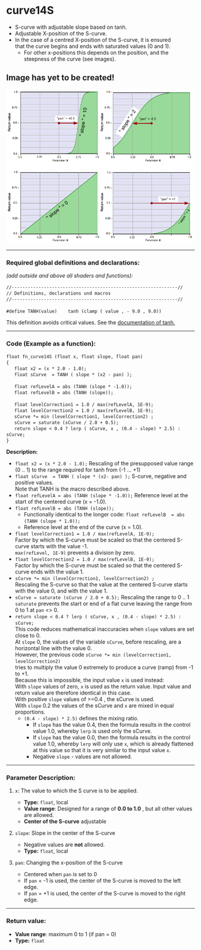 # curve14S


- S-curve with adjustable slope based on tanh. 
- Adjustable X-position of the S-curve.  
- In the case of a centred X-position of the S-curve, it is ensured  
  that the curve begins and ends with saturated values (0 and 1).
   - For other x-positions this depends on the position, and the steepness of the curve (see images).

## Image has yet to be created!
![](img/curve14S.png)  
  
  ---
    
### Required global definitions and declarations:
*(add outside and above all shaders and functions):*
```` Code
//--------------------------------------------------------------//
// Definitions, declarations und macros
//--------------------------------------------------------------//

#define TANH(value)    tanh (clamp ( value , - 9.0 , 9.0))
````
This definition avoids critical values. See the [documentation of tanh.](../../Basics/Functions/Cg_standard_library/tanh/README.md#critical-parameter-values)  

---
  
### Code (Example as a function):  
```` Code
float fn_curve14S (float x, float slope, float pan)
{
   float x2 = (x * 2.0 - 1.0);
   float sCurve  = TANH ( slope * (x2 - pan) );

   float refLevelA = abs (TANH (slope * -1.0)); 
   float refLevelB = abs (TANH (slope));

   float levelCorrection1 = 1.0 / max(refLevelA, 1E-9); 
   float levelCorrection2 = 1.0 / max(refLevelB, 1E-9);
   sCurve *= min (levelCorrection1, levelCorrection2) ;
   sCurve = saturate (sCurve / 2.0 + 0.5);
   return slope < 0.4 ? lerp ( sCurve, x , (0.4 - slope) * 2.5) : sCurve;
}

````

**Description:**  
      
   - `float x2 = (x * 2.0 - 1.0);` Rescaling of the presupposed value range (0 .. 1) to the range required for tanh from (-1 ... +1)  
   - `float sCurve  = TANH ( slope * (x2- pan) );` S-curve, negative and positive values.  
      Note that TANH is the macro described above.  
   -  `float refLevelA = abs (TANH (slope * -1.0));`  Reference level at the start of the centered curve (x = -1.0).  
   -  `float refLevelB = abs (TANH (slope));`  
      - Functionally identical to the longer code: `float refLevelB  = abs (TANH (slope * 1.0));`  
      - Reference level at the end of the curve (x = 1.0).  
  - `float levelCorrection1 = 1.0 / max(refLevelA, 1E-9);`  
      Factor by which the S-curve must be scaled so that the centered S-curve starts with the value -1.   
      `max(refLevel, 1E-9)` prevents a division by zero.  
  - `float levelCorrection2 = 1.0 / max(refLevelB, 1E-9);`  
    Factor by which the S-curve must be scaled so that the centered S-curve ends with the value 1.  
  - `sCurve *= min (levelCorrection1, levelCorrection2) ;`  
    Rescaling the S-curve so that the value at the centered S-curve starts with the value 0, and with the value 1.  
  - `sCurve = saturate (sCurve / 2.0 + 0.5);` Rescaling the range to 0 .. 1  
    `saturate` prevents the start or end of a flat curve leaving the range from 0 to 1 at `pan` <> 0.  
  - `return slope < 0.4 ? lerp ( sCurve, x , (0.4 - slope) * 2.5) : sCurve;`  
    This code reduces mathematical inaccuracies when `slope` values are set close to 0.  
    At `slope` 0, the values of the variable `sCurve`, before rescaling, are a horizontal line with the value 0.  
    However, the previous code `sCurve *= min (levelCorrection1, levelCorrection2)`  
    tries to multiply the value 0 extremely to produce a curve (ramp) from -1 to +1.  
    Because this is impossible, the input value `x` is used instead:  
    With `slope` values of zero, `x` is used as the return value. 
    Input value and return value are therefore identical in this case.  
    With positive `slope` values of >=0.4 , the sCurve is used.  
    With `slope` 0.2 the values of the sCurve and `x` are mixed in equal proportions.  
    - `(0.4 - slope) * 2.5)` defines the mixing ratio.  
      - If `slope` has the value 0.4, then the formula results in the control value 1.0, 
      whereby `lerp` is used only the sCurve.  
       - If `slope` has the value 0.0, then the formula results in the control value 1.0, 
      whereby `lerp` will only use `x`, which is already flattened at this value so 
      that it is very similar to the input value `x`.  
       - Negative `slope` - values are not allowed.


---
  
### Parameter Description:
    
1. `x`: The value to which the S curve is to be applied.
   - **Type:** `float`, local   
   - **Value range**: Designed for a range of **0.0 to 1.0** , but all other values are allowed.
   - **Center of the S-curve** adjustable

2. `slope`: Slope in the center of the S-curve  
   - Negative values are **not** allowed.
   - **Type:** `float`, local   

3. `pan`: Changing the x-position of the S-curve
   - Centered when `pan` is set to 0
   - If `pan` = -1 is used, the center of the S-curve is moved to the left edge.
   - If `pan` = +1 is used, the center of the S-curve is moved to the right edge.
   
---
  
### Return value: 
   - **Value range**: maximum 0 to 1 (if pan = 0) 
   - **Type:** `float`

   
